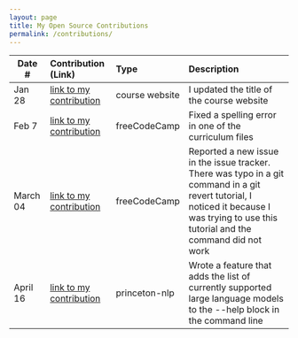```yaml
---
layout: page
title: My Open Source Contributions
permalink: /contributions/
---
```


<!--
Type of the contribution should be "Wikipedia edit", "OpenStreet Map feature", "Documentation", "Course website", "Blog",
"Browser Add-on", etc.

The description should include a brief summary of what you did.

The link should bring us to a public page that shows your contribution. 

Replace the first row with your own contribution. 

-->





| Date #       | Contribution (Link)  | Type  | Description |
|---|:---|:---|:---|
| Jan 28   | [link to my contribution](https://github.com/hminsky2002/ossd/commit/3afa8bad3c106df2fe88948f7629139932588084)    | course website    |   I updated the title of the course website    |
|   Feb 7  |   [link to my contribution](https://github.com/freeCodeCamp/freeCodeCamp/pull/53581)  |   freeCodeCamp  |  Fixed a spelling error in one of the curriculum files    |
| March 04 |  [link to my contribution](https://github.com/freeCodeCamp/freeCodeCamp/issues/53976) |   freeCodeCamp | Reported a new issue in the issue tracker. There was typo in a git command in a git revert tutorial, I noticed it because I was trying to use this tutorial and the command did not work |
| April 16 | [link to my contribution](https://github.com/princeton-nlp/SWE-agent/pull/234) | princeton-nlp | Wrote a feature that adds the list of currently supported large language models to the --help block in the command line